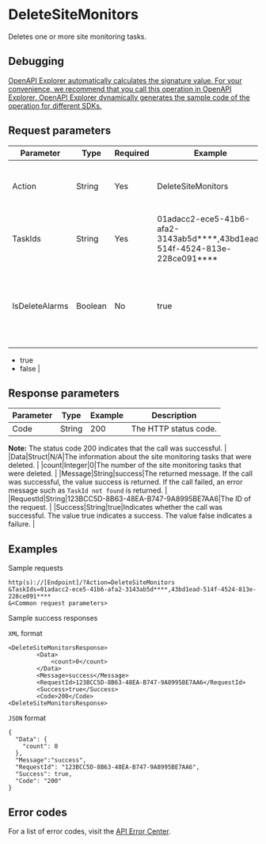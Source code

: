 # DeleteSiteMonitors

Deletes one or more site monitoring tasks.

## Debugging

[OpenAPI Explorer automatically calculates the signature value. For your convenience, we recommend that you call this operation in OpenAPI Explorer. OpenAPI Explorer dynamically generates the sample code of the operation for different SDKs.](https://api.aliyun.com/#product=Cms&api=DeleteSiteMonitors&type=RPC&version=2019-01-01)

## Request parameters

|Parameter|Type|Required|Example|Description|
|---------|----|--------|-------|-----------|
|Action|String|Yes|DeleteSiteMonitors|The operation that you want to perform. Set the value to DeleteSiteMonitors. |
|TaskIds|String|Yes|01adacc2-ece5-41b6-afa2-3143ab5d\*\*\*\*,43bd1ead-514f-4524-813e-228ce091\*\*\*\*|The IDs of the site monitoring tasks to delete. Separate multiple task IDs with commas \(,\). |
|IsDeleteAlarms|Boolean|No|true|Specifies whether to delete the alert rules configured for the site monitoring tasks to delete. Default value: true. Valid values:

-   true
-   false |

## Response parameters

|Parameter|Type|Example|Description|
|---------|----|-------|-----------|
|Code|String|200|The HTTP status code.

**Note:** The status code 200 indicates that the call was successful. |
|Data|Struct|N/A|The information about the site monitoring tasks that were deleted. |
|count|Integer|0|The number of the site monitoring tasks that were deleted. |
|Message|String|success|The returned message. If the call was successful, the value success is returned. If the call failed, an error message such as `TaskId not found` is returned. |
|RequestId|String|123BCC5D-8B63-48EA-B747-9A8995BE7AA6|The ID of the request. |
|Success|String|true|Indicates whether the call was successful. The value true indicates a success. The value false indicates a failure. |

## Examples

Sample requests

```
http(s)://[Endpoint]/?Action=DeleteSiteMonitors
&TaskIds=01adacc2-ece5-41b6-afa2-3143ab5d****,43bd1ead-514f-4524-813e-228ce091****
&<Common request parameters>
```

Sample success responses

`XML` format

```
<DeleteSiteMonitorsResponse>
        <Data>
            <count>0</count>
        </Data>
        <Message>success</Message>
        <RequestId>123BCC5D-8B63-48EA-B747-9A8995BE7AA6</RequestId>
        <Success>true</Success>
        <Code>200</Code>
<DeleteSiteMonitorsResponse>
```

`JSON` format

```
{
  "Data": {
    "count": 0
  },
  "Message":"success",
  "RequestId": "123BCC5D-8B63-48EA-B747-9A8995BE7AA6",
  "Success": true,
  "Code": "200"
}
```

## Error codes

For a list of error codes, visit the [API Error Center](https://error-center.alibabacloud.com/status/product/Cms).

